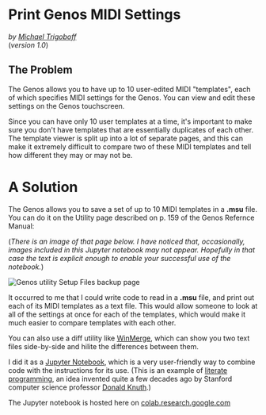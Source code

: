 # Print Genos MIDI Settings
*by [Michael Trigoboff](http://spot.pcc.edu/~mtrigobo/personal/music.html)*  
(*version 1.0*)

## The Problem

The Genos allows you to have up to 10 user-edited MIDI "templates", each of which specifies MIDI settings for the Genos. You can view and edit these settings on the Genos touchscreen.

Since you can have only 10 user templates at a time, it's important to make sure you don't have templates that are essentially duplicates of each other. The template viewer is split up into a lot of separate pages, and this can make it extremely difficult to compare two of these MIDI templates and tell how different they may or may not be.

# A Solution

The Genos allows you to save a set of up to 10 MIDI templates in a **.msu** file. You can do it on the Utility page described on p. 159 of the Genos Refernce Manual:

(*There is an image of that page below. I have noticed that, occasionally, images included in this Jupyter notebook may not appear. Hopefully in that case the text is explicit enough to enable your successful use of the notebook.*)

![Genos utility Setup Files backup page](https://drive.google.com/uc?export=view&id=1Q_G-ITNfeIFzA8mgwGFJOlC29V4lahQs)

It occurred to me that I could write code to read in a **.msu** file, and print out each of its MIDI templates as a text file. This would allow someone to look at all of the settings at once for each of the templates, which would make it much easier to compare templates with each other.

You can also use a diff utility like [WinMerge](https://winmerge.org/), which can show you two text files side-by-side and hilite the differences between them.

I did it as a [Jupyter Notebook](https://en.wikipedia.org/wiki/Project_Jupyter), which is a very user-friendly way to combine code with the instructions for its use. (This is an example of [literate programming](https://en.wikipedia.org/wiki/Literate_programming), an idea invented quite a few decades ago by Stanford computer science professor [Donald Knuth](https://en.wikipedia.org/wiki/Donald_Knuth).)

The Jupyter notebook is hosted here on [colab.research.google.com](https://colab.research.google.com/drive/1CX2zOpVyZVhBpWM5nO4pwHPy2sK64hwG?usp=sharing)
